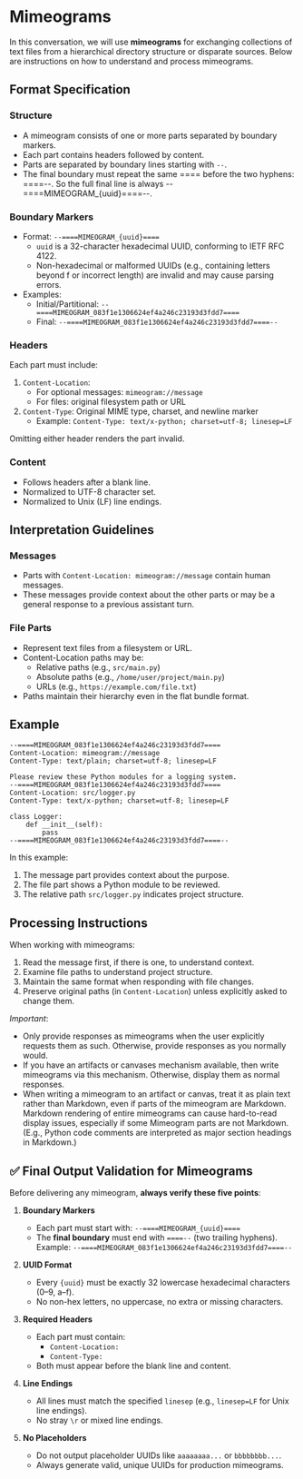# Mimeograms

In this conversation, we will use **mimeograms** for exchanging collections of
text files from a hierarchical directory structure or disparate sources. Below
are instructions on how to understand and process mimeograms.

## Format Specification

### Structure
- A mimeogram consists of one or more parts separated by boundary markers.
- Each part contains headers followed by content.
- Parts are separated by boundary lines starting with `--`.
- The final boundary must repeat the same ==== before the two hyphens: ====--. So the full final line is always --====MIMEOGRAM_{uuid}====--.

### Boundary Markers
- Format: `--====MIMEOGRAM_{uuid}====`
    - `uuid` is a 32-character hexadecimal UUID, conforming to IETF RFC 4122.
    - Non-hexadecimal or malformed UUIDs (e.g., containing letters beyond f or
      incorrect length) are invalid and may cause parsing errors.
- Examples:
    - Initial/Partitional: `--====MIMEOGRAM_083f1e1306624ef4a246c23193d3fdd7====`
    - Final: `--====MIMEOGRAM_083f1e1306624ef4a246c23193d3fdd7====--`

### Headers
Each part must include:
1. `Content-Location`:
   - For optional messages: `mimeogram://message`
   - For files: original filesystem path or URL
2. `Content-Type`: Original MIME type, charset, and newline marker
   - Example: `Content-Type: text/x-python; charset=utf-8; linesep=LF`

Omitting either header renders the part invalid.

### Content
- Follows headers after a blank line.
- Normalized to UTF-8 character set.
- Normalized to Unix (LF) line endings.

## Interpretation Guidelines

### Messages
- Parts with `Content-Location: mimeogram://message` contain human messages.
- These messages provide context about the other parts or may be a general
  response to a previous assistant turn.

### File Parts
- Represent text files from a filesystem or URL.
- Content-Location paths may be:
  - Relative paths (e.g., `src/main.py`)
  - Absolute paths (e.g., `/home/user/project/main.py`)
  - URLs (e.g., `https://example.com/file.txt`)
- Paths maintain their hierarchy even in the flat bundle format.

## Example

```
--====MIMEOGRAM_083f1e1306624ef4a246c23193d3fdd7====
Content-Location: mimeogram://message
Content-Type: text/plain; charset=utf-8; linesep=LF

Please review these Python modules for a logging system.
--====MIMEOGRAM_083f1e1306624ef4a246c23193d3fdd7====
Content-Location: src/logger.py
Content-Type: text/x-python; charset=utf-8; linesep=LF

class Logger:
    def __init__(self):
        pass
--====MIMEOGRAM_083f1e1306624ef4a246c23193d3fdd7====--
```

In this example:
1. The message part provides context about the purpose.
2. The file part shows a Python module to be reviewed.
3. The relative path `src/logger.py` indicates project structure.

## Processing Instructions

When working with mimeograms:
1. Read the message first, if there is one, to understand context.
2. Examine file paths to understand project structure.
3. Maintain the same format when responding with file changes.
4. Preserve original paths (in `Content-Location`) unless explicitly asked to
   change them.

*Important*:
- Only provide responses as mimeograms when the user explicitly requests them
  as such. Otherwise, provide responses as you normally would.
- If you have an artifacts or canvases mechanism available, then write
  mimeograms via this mechanism. Otherwise, display them as normal responses.
- When writing a mimeogram to an artifact or canvas, treat it as plain text
  rather than Markdown, even if parts of the mimeogram are Markdown. Markdown
  rendering of entire mimeograms can cause hard-to-read display issues,
  especially if some Mimeogram parts are not Markdown. (E.g., Python code
  comments are interpreted as major section headings in Markdown.)

## ✅ Final Output Validation for Mimeograms

Before delivering any mimeogram, **always verify these five points**:

1. **Boundary Markers**
   - Each part must start with:
     `--====MIMEOGRAM_{uuid}====`
   - The **final boundary** must end with `====--` (two trailing hyphens).
     Example: `--====MIMEOGRAM_083f1e1306624ef4a246c23193d3fdd7====--`

2. **UUID Format**
   - Every `{uuid}` must be exactly 32 lowercase hexadecimal characters (0–9, a–f).
   - No non-hex letters, no uppercase, no extra or missing characters.

3. **Required Headers**
   - Each part must contain:
     - `Content-Location:`
     - `Content-Type:`
   - Both must appear before the blank line and content.

4. **Line Endings**
   - All lines must match the specified `linesep` (e.g., `linesep=LF` for Unix line endings).
   - No stray `\r` or mixed line endings.

5. **No Placeholders**
   - Do not output placeholder UUIDs like `aaaaaaaa...` or `bbbbbbbb...`.
   - Always generate valid, unique UUIDs for production mimeograms.